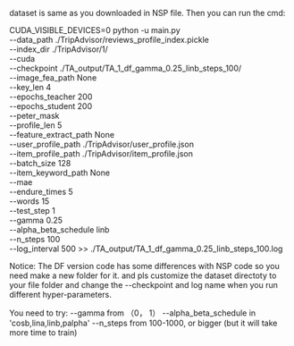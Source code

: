 dataset is same as you downloaded in NSP file.
Then you can run the cmd: 

CUDA_VISIBLE_DEVICES=0 python -u main.py \
--data_path ./TripAdvisor/reviews_profile_index.pickle \
--index_dir ./TripAdvisor/1/ \
--cuda \
--checkpoint ./TA_output/TA_1_df_gamma_0.25_linb_steps_100/ \
--image_fea_path None \
--key_len 4 \
--epochs_teacher 200 \
--epochs_student 200 \
--peter_mask \
--profile_len 5 \
--feature_extract_path None \
--user_profile_path ./TripAdvisor/user_profile.json \
--item_profile_path ./TripAdvisor/item_profile.json \
--batch_size 128 \
--item_keyword_path None \
--mae \
--endure_times 5 \
--words 15 \
--test_step 1 \
--gamma 0.25 \
--alpha_beta_schedule linb \
--n_steps 100 \
--log_interval 500  >> ./TA_output/TA_1_df_gamma_0.25_linb_steps_100.log


Notice: 
The DF version code has some differences with NSP code so you need make a new folder for it. and pls customize the dataset directoty to your file folder and change the --checkpoint and log name when you run different hyper-parameters.

You need to try:
--gamma from （0， 1）
--alpha_beta_schedule in 'cosb,lina,linb,palpha'
--n_steps from 100-1000, or bigger (but it will take more time to train)
